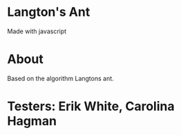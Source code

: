# Langton's Ant
Made with javascript

# About
Based on the algorithm Langtons ant.
 
# Testers: Erik White, Carolina Hagman
